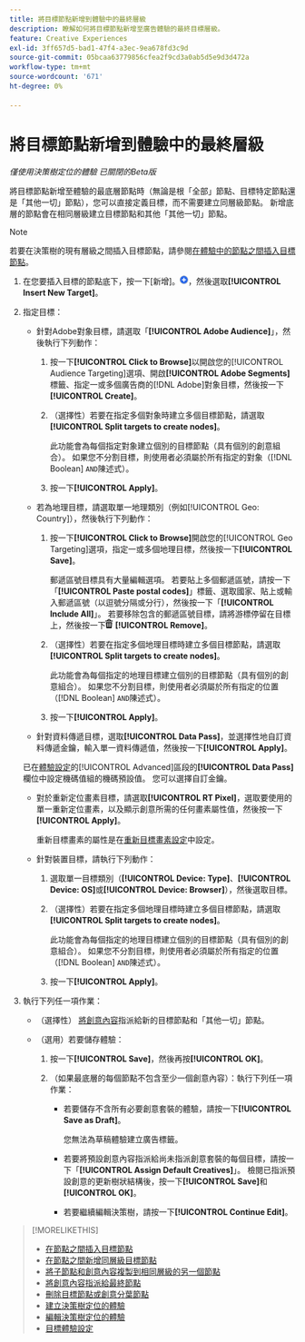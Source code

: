 ```yaml
---
title: 將目標節點新增到體驗中的最終層級
description: 瞭解如何將目標節點新增至廣告體驗的最終目標層級。
feature: Creative Experiences
exl-id: 3ff657d5-bad1-47f4-a3ec-9ea678fd3c9d
source-git-commit: 05bcaa63779856cfea2f9cd3a0ab5d5e9d3d472a
workflow-type: tm+mt
source-wordcount: '671'
ht-degree: 0%

---
```


# 將目標節點新增到體驗中的最終層級

*僅使用決策樹定位的體驗*
*已關閉的Beta版*

將目標節點新增至體驗的最底層節點時（無論是根「全部」節點、目標特定節點還是「其他一切」節點），您可以直接定義目標，而不需要建立同層級節點。 新增底層的節點會在相同層級建立目標節點和其他「其他一切」節點。

>[!NOTE]
>
>若要在決策樹的現有層級之間插入目標節點，請參閱[在體驗中的節點之間插入目標節點](experience-target-node-add-inner.md)。

<!-- 1. [ways to get to the decision tree] -->

1. 在您要插入目標的節點底下，按一下[新增]。![](/help/creative/assets/add.png "")，然後選取&#x200B;**[!UICONTROL Insert New Target]**。

1. 指定目標：

   * 針對Adobe對象目標，請選取「**[!UICONTROL Adobe Audience]**」，然後執行下列動作：

      1. 按一下&#x200B;**[!UICONTROL Click to Browse]**&#x200B;以開啟您的[!UICONTROL Audience Targeting]選項、開啟&#x200B;**[!UICONTROL Adobe Segments]**&#x200B;標籤、指定一或多個廣告商的[!DNL Adobe]對象目標，然後按一下&#x200B;**[!UICONTROL Create]**。

      1. （選擇性）若要在指定多個對象時建立多個目標節點，請選取&#x200B;**[!UICONTROL Split targets to create nodes]**。

         此功能會為每個指定對象建立個別的目標節點（具有個別的創意組合）。 如果您不分割目標，則使用者必須屬於所有指定的對象（[!DNL Boolean] `AND`陳述式）。

      1. 按一下&#x200B;**[!UICONTROL Apply]**。

   * 若為地理目標，請選取單一地理類別（例如[!UICONTROL Geo: Country]），然後執行下列動作：

      1. 按一下&#x200B;**[!UICONTROL Click to Browse]**&#x200B;開啟您的[!UICONTROL Geo Targeting]選項，指定一或多個地理目標，然後按一下&#x200B;**[!UICONTROL Save]**。

         郵遞區號目標具有大量編輯選項。 若要貼上多個郵遞區號，請按一下「**[!UICONTROL Paste postal codes]**」標籤、選取國家、貼上或輸入郵遞區號（以逗號分隔或分行），然後按一下「**[!UICONTROL Include All]**」。 若要移除包含的郵遞區號目標，請將游標停留在目標上，然後按一下![移除](/help/creative/assets/delete.png "移除") **[!UICONTROL Remove]**。

      1. （選擇性）若要在指定多個地理目標時建立多個目標節點，請選取&#x200B;**[!UICONTROL Split targets to create nodes]**。

         此功能會為每個指定的地理目標建立個別的目標節點（具有個別的創意組合）。 如果您不分割目標，則使用者必須屬於所有指定的位置（[!DNL Boolean] `AND`陳述式）。

      1. 按一下&#x200B;**[!UICONTROL Apply]**。

   * 針對資料傳遞目標，選取&#x200B;**[!UICONTROL Data Pass]**，並選擇性地自訂資料傳遞金鑰，輸入單一資料傳遞值，然後按一下&#x200B;**[!UICONTROL Apply]**。

   已在[體驗設定](experience-settings-targeting.md)的[!UICONTROL Advanced]區段的&#x200B;**[!UICONTROL Data Pass]**&#x200B;欄位中設定機碼值組的機碼預設值。 您可以選擇自訂金鑰。

   * 對於重新定位畫素目標，請選取&#x200B;**[!UICONTROL RT Pixel]**，選取要使用的單一重新定位畫素，以及顯示創意所需的任何畫素屬性值，然後按一下&#x200B;**[!UICONTROL Apply]**。

     重新目標畫素的屬性是在[重新目標畫素設定](/help/creative/pixels/retargeting-pixel-manage.md)中設定。

   * 針對裝置目標，請執行下列動作：

      1. 選取單一目標類別（**[!UICONTROL Device: Type]**、**[!UICONTROL Device: OS]**&#x200B;或&#x200B;**[!UICONTROL Device: Browser]**），然後選取目標。

      1. （選擇性）若要在指定多個地理目標時建立多個目標節點，請選取&#x200B;**[!UICONTROL Split targets to create nodes]**。

         此功能會為每個指定的地理目標建立個別的目標節點（具有個別的創意組合）。 如果您不分割目標，則使用者必須屬於所有指定的位置（[!DNL Boolean] `AND`陳述式）。

      1. 按一下&#x200B;**[!UICONTROL Apply]**。

1. 執行下列任一項作業：

   * （選擇性） [將創意內容](experience-assign-creative-bundles.md)指派給新的目標節點和「其他一切」節點。

   * （選用）若要儲存體驗：

      1. 按一下&#x200B;**[!UICONTROL Save]**，然後再按&#x200B;**[!UICONTROL OK]**。

      1. （如果最底層的每個節點不包含至少一個創意內容）：執行下列任一項作業：

         * 若要儲存不含所有必要創意套裝的體驗，請按一下&#x200B;**[!UICONTROL Save as Draft]**。

           您無法為草稿體驗建立廣告標籤。

         * 若要將預設創意內容指派給尚未指派創意套裝的每個目標，請按一下「**[!UICONTROL Assign Default Creatives]**」。 檢閱已指派預設創意的更新樹狀結構後，按一下&#x200B;**[!UICONTROL Save]**&#x200B;和&#x200B;**[!UICONTROL OK]**。

         * 若要繼續編輯決策樹，請按一下&#x200B;**[!UICONTROL Continue Edit]**。

>[!MORELIKETHIS]
>
>* [在節點之間插入目標節點](experience-target-node-add-inner.md)
>* [在節點之間新增同層級目標節點](experience-target-node-add-sibling.md)
>* [將子節點和創意內容複製到相同層級的另一個節點](experience-target-node-copy.md)
>* [將創意內容指派給最終節點](experience-assign-creative-bundles.md)
>* [刪除目標節點或創意分葉節點](/help/creative/experiences/experience-target-node-delete.md)
>* [建立決策樹定位的體驗](experience-create-targeting.md)
>* [編輯決策樹定位的體驗](experience-edit-targeting.md)
>* [目標體驗設定](experience-settings-targeting.md)
